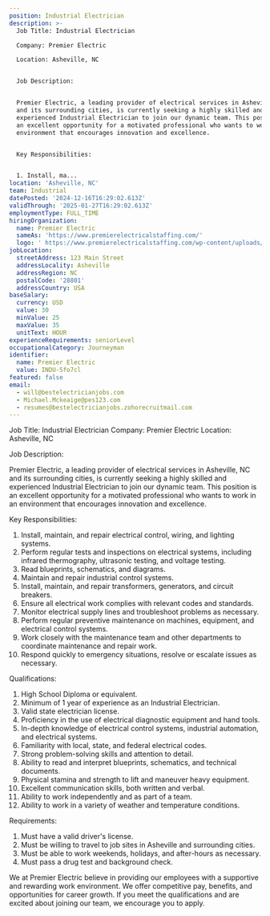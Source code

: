 ```yaml
---
position: Industrial Electrician
description: >-
  Job Title: Industrial Electrician

  Company: Premier Electric

  Location: Asheville, NC


  Job Description:


  Premier Electric, a leading provider of electrical services in Asheville, NC
  and its surrounding cities, is currently seeking a highly skilled and
  experienced Industrial Electrician to join our dynamic team. This position is
  an excellent opportunity for a motivated professional who wants to work in an
  environment that encourages innovation and excellence. 


  Key Responsibilities:


  1. Install, ma...
location: 'Asheville, NC'
team: Industrial
datePosted: '2024-12-16T16:29:02.613Z'
validThrough: '2025-01-27T16:29:02.613Z'
employmentType: FULL_TIME
hiringOrganization:
  name: Premier Electric
  sameAs: 'https://www.premierelectricalstaffing.com/'
  logo: ' https://www.premierelectricalstaffing.com/wp-content/uploads/2020/05/Premier-Electrical-Staffing-logo.png'
jobLocation:
  streetAddress: 123 Main Street
  addressLocality: Asheville
  addressRegion: NC
  postalCode: '28801'
  addressCountry: USA
baseSalary:
  currency: USD
  value: 30
  minValue: 25
  maxValue: 35
  unitText: HOUR
experienceRequirements: seniorLevel
occupationalCategory: Journeyman
identifier:
  name: Premier Electric
  value: INDU-5fo7cl
featured: false
email:
  - will@bestelectricianjobs.com
  - Michael.Mckeaige@pes123.com
  - resumes@bestelectricianjobs.zohorecruitmail.com
---
```




Job Title: Industrial Electrician
Company: Premier Electric
Location: Asheville, NC

Job Description:

Premier Electric, a leading provider of electrical services in Asheville, NC and its surrounding cities, is currently seeking a highly skilled and experienced Industrial Electrician to join our dynamic team. This position is an excellent opportunity for a motivated professional who wants to work in an environment that encourages innovation and excellence. 

Key Responsibilities:

1. Install, maintain, and repair electrical control, wiring, and lighting systems.
2. Perform regular tests and inspections on electrical systems, including infrared thermography, ultrasonic testing, and voltage testing.
3. Read blueprints, schematics, and diagrams.
4. Maintain and repair industrial control systems.
5. Install, maintain, and repair transformers, generators, and circuit breakers.
6. Ensure all electrical work complies with relevant codes and standards.
7. Monitor electrical supply lines and troubleshoot problems as necessary.
8. Perform regular preventive maintenance on machines, equipment, and electrical control systems.
9. Work closely with the maintenance team and other departments to coordinate maintenance and repair work.
10. Respond quickly to emergency situations, resolve or escalate issues as necessary.

Qualifications:

1. High School Diploma or equivalent.
2. Minimum of 1 year of experience as an Industrial Electrician.
3. Valid state electrician license.
4. Proficiency in the use of electrical diagnostic equipment and hand tools.
5. In-depth knowledge of electrical control systems, industrial automation, and electrical systems.
6. Familiarity with local, state, and federal electrical codes.
7. Strong problem-solving skills and attention to detail.
8. Ability to read and interpret blueprints, schematics, and technical documents.
9. Physical stamina and strength to lift and maneuver heavy equipment.
10. Excellent communication skills, both written and verbal.
11. Ability to work independently and as part of a team.
12. Ability to work in a variety of weather and temperature conditions.

Requirements:

1. Must have a valid driver's license.
2. Must be willing to travel to job sites in Asheville and surrounding cities.
3. Must be able to work weekends, holidays, and after-hours as necessary.
4. Must pass a drug test and background check.

We at Premier Electric believe in providing our employees with a supportive and rewarding work environment. We offer competitive pay, benefits, and opportunities for career growth. If you meet the qualifications and are excited about joining our team, we encourage you to apply.
